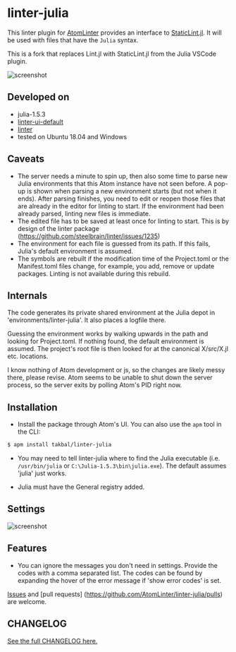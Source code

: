 # linter-julia

This linter plugin for [AtomLinter](https://atomlinter.github.io/)
provides an interface to [StaticLint.jl](https://github.com/julia-vscode/StaticLint.jl).
It will be used with files that have the `Julia` syntax.

This is a fork that replaces Lint.jl with StaticLint.jl from the Julia VSCode plugin.

![screenshot](https://raw.githubusercontent.com/takbal/linter-julia/master/Screenshot.gif)

## Developed on

* julia-1.5.3
* [linter-ui-default](https://atom.io/packages/linter-ui-default)
* [linter](https://atom.io/packages/linter)
* tested on Ubuntu 18.04 and Windows

## Caveats

* The server needs a minute to spin up, then also some time to parse new Julia environments that this Atom instance
  have not seen before. A pop-up is shown when parsing a new environment starts (but not when it ends). After parsing finishes, you need to
  edit or reopen those files that are already in the editor for linting to start. If the environment had been already parsed, linting new files is immediate.
* The edited file has to be saved at least once for linting to start. This is by design of the linter package (https://github.com/steelbrain/linter/issues/1235)
* The environment for each file is guessed from its path. If this fails, Julia's default environment is assumed.
* The symbols are rebuilt if the modification time of the Project.toml or the Manifest.toml files change, for example,
you add, remove or update packages. Linting is not available during this rebuild.

## Internals

The code generates its private shared environment at the Julia depot in 'environments/linter-julia'. It also places a logfile there.

Guessing the environment works by walking upwards in the path and looking for Project.toml. If nothing found, the default
environment is assumed. The project's root file is then looked for at the canonical X/src/X.jl etc. locations.

I know nothing of Atom development or js, so the changes are likely messy there, please revise. Atom seems to be
unable to shut down the server process, so the server exits by polling Atom's PID right now.

## Installation

- Install the package through Atom's UI. You can also use the `apm` tool in the CLI:
```bash
$ apm install takbal/linter-julia
```

- You may need to tell linter-julia where to find the Julia executable
(i.e. `/usr/bin/julia` or `C:\Julia-1.5.3\bin\julia.exe`). The default assumes 'julia' just works.

- Julia must have the General registry added.

## Settings

![screenshot](https://raw.githubusercontent.com/AtomLinter/linter-julia/master/settings.png)

## Features

* You can ignore the messages you don't need in settings. Provide the codes with a comma separated list.
  The codes can be found by expanding the hover of the error message if 'show error codes' is set.

[Issues](https://github.com/AtomLinter/linter-julia/issues) and [pull requests]
(https://github.com/AtomLinter/linter-julia/pulls) are welcome.

## CHANGELOG

[See the full CHANGELOG here.](https://github.com/AtomLinter/linter-julia/blob/master/CHANGELOG.md)
